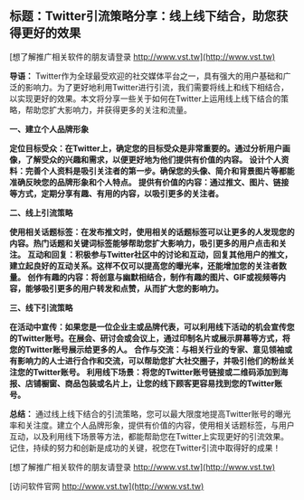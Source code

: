 ## **标题：Twitter引流策略分享：线上线下结合，助您获得更好的效果**

[想了解推广相关软件的朋友请登录 http://www.vst.tw](http://www.vst.tw)

**导语：**
Twitter作为全球最受欢迎的社交媒体平台之一，具有强大的用户基础和广泛的影响力。为了更好地利用Twitter进行引流，我们需要将线上和线下相结合，以实现更好的效果。本文将分享一些关于如何在Twitter上运用线上线下结合的策略，帮助您扩大影响力，并获得更多的关注和流量。

**一、建立个人品牌形象**

**定位目标受众：在Twitter上，确定您的目标受众是非常重要的。通过分析用户画像，了解受众的兴趣和需求，以便更好地为他们提供有价值的内容。**
**设计个人资料：完善个人资料是吸引关注者的第一步。确保您的头像、简介和背景图片等都能准确反映您的品牌形象和个人特点。**
**提供有价值的内容：通过推文、图片、链接等方式，定期分享有趣、有用的内容，以吸引更多的关注者。**

**二、线上引流策略**

**使用相关话题标签：在发布推文时，使用相关的话题标签可以让更多的人发现您的内容。热门话题和关键词标签能够帮助您扩大影响力，吸引更多的用户点击和关注。**
**互动和回复：积极参与Twitter社区中的讨论和互动，回复其他用户的推文，建立起良好的互动关系。这样不仅可以提高您的曝光率，还能增加您的关注者数量。**
**创作有趣的内容：将创意与幽默相结合，制作有趣的图片、GIF或视频等内容，能够吸引更多的用户转发和点赞，从而扩大您的影响力。**

**三、线下引流策略**

**在活动中宣传：如果您是一位企业主或品牌代表，可以利用线下活动的机会宣传您的Twitter账号。在展会、研讨会或会议上，通过印制名片或展示屏幕等方式，将您的Twitter账号展示给更多的人。**
**合作与交流：与相关行业的专家、意见领袖或有影响力的人士进行合作和交流，可以帮助您扩大社交圈子，并吸引他们的粉丝关注您的Twitter账号。**
**利用线下场景：将您的Twitter账号链接或二维码添加到海报、店铺橱窗、商品包装或名片上，让您的线下顾客更容易找到您的Twitter账号。**

**总结：**
通过线上线下结合的引流策略，您可以最大限度地提高Twitter账号的曝光率和关注度。建立个人品牌形象，提供有价值的内容，使用相关话题标签，与用户互动，以及利用线下场景等方法，都能帮助您在Twitter上实现更好的引流效果。记住，持续的努力和创新是成功的关键，祝您在Twitter引流中取得好的成果！

[想了解推广相关软件的朋友请登录 http://www.vst.tw](http://www.vst.tw)


[访问软件官网 http://www.vst.tw](http://www.vst.tw)
